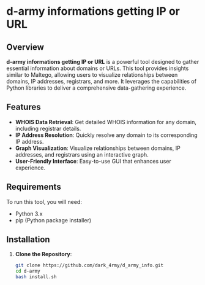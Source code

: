 # d-army informations getting IP or URL

## Overview
**d-army informations getting IP or URL** is a powerful tool designed to gather essential information about domains or URLs. This tool provides insights similar to Maltego, allowing users to visualize relationships between domains, IP addresses, registrars, and more. It leverages the capabilities of Python libraries to deliver a comprehensive data-gathering experience.

## Features
- **WHOIS Data Retrieval**: Get detailed WHOIS information for any domain, including registrar details.
- **IP Address Resolution**: Quickly resolve any domain to its corresponding IP address.
- **Graph Visualization**: Visualize relationships between domains, IP addresses, and registrars using an interactive graph.
- **User-Friendly Interface**: Easy-to-use GUI that enhances user experience.

## Requirements
To run this tool, you will need:
- Python 3.x
- pip (Python package installer)

## Installation

1. **Clone the Repository**:
   ```bash
   git clone https://github.com/dark_4rmy/d_army_info.git
   cd d-army
   bash install.sh 
